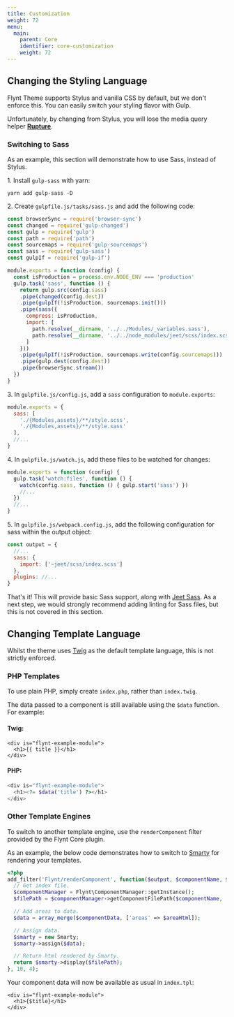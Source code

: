 ```yaml
---
title: Customization
weight: 72
menu:
  main:
    parent: Core
    identifier: core-customization
    weight: 72
---
```



## Changing the Styling Language

Flynt Theme supports Stylus and vanilla CSS by default, but we don't enforce this. You can easily switch your styling flavor with Gulp.

Unfortunately, by changing from Stylus, you will lose the media query helper **[Rupture](https://github.com/jescalan/rupture)**.

### Switching to Sass
As an example, this section will demonstrate how to use Sass, instead of Stylus.

1\. Install `gulp-sass` with yarn:

  ```
  yarn add gulp-sass -D
  ```

2\. Create `gulpfile.js/tasks/sass.js` and add the following code:  

  ```javascript
  const browserSync = require('browser-sync')
  const changed = require('gulp-changed')
  const gulp = require('gulp')
  const path = require('path')
  const sourcemaps = require('gulp-sourcemaps')
  const sass = require('gulp-sass')
  const gulpIf = require('gulp-if')

  module.exports = function (config) {
    const isProduction = process.env.NODE_ENV === 'production'
    gulp.task('sass', function () {
      return gulp.src(config.sass)
      .pipe(changed(config.dest))
      .pipe(gulpIf(!isProduction, sourcemaps.init()))
      .pipe(sass({
        compress: isProduction,
        import: [
          path.resolve(__dirname, '../../Modules/_variables.sass'),
          path.resolve(__dirname, '../../node_modules/jeet/scss/index.scss')
        ]
      }))
      .pipe(gulpIf(!isProduction, sourcemaps.write(config.sourcemaps)))
      .pipe(gulp.dest(config.dest))
      .pipe(browserSync.stream())
    })
  }
  ```

3\. In `gulpfile.js/config.js`, add a `sass` configuration to `module.exports`:
  ```js
  module.exports = {
    sass: [
      './{Modules,assets}/**/style.scss',
      './{Modules,assets}/**/style.sass'
    ],
    //...
  }
  ```

4\. In `gulpfile.js/watch.js`, add these files to be watched for changes:

  ```js
  module.exports = function (config) {
    gulp.task('watch:files', function () {
      watch(config.sass, function () { gulp.start('sass') })
      //...
    })
    //...
  }
  ```

5\. In `gulpfile.js/webpack.config.js`, add the following configuration for sass within the output object:

  ```js
  const output = {
    //...
    sass: {
      import: ['~jeet/scss/index.scss']
    },
    plugins: //...
  }
  ```

  That's it! This will provide basic Sass support, along with [Jeet Sass](http://jeet.gs/). As a next step, we would strongly recommend adding linting for Sass files, but this is not covered in this section.

## Changing Template Language

Whilst the theme uses [Twig](twig.sensiolabs.org) as the default template language, this is not strictly enforced.

### PHP Templates
To use plain PHP, simply create `index.php`, rather than `index.twig`.

The data passed to a component is still available using the `$data` function. For example:

#### Twig:
```twig
<div is="flynt-example-module">
  <h1>{{ title }}</h1>
</div>
```

#### PHP:
```php
<div is="flynt-example-module">
  <h1><?= $data('title') ?></h1>
</div>
```

### Other Template Engines
To switch to another template engine, use the `renderComponent` filter provided by the Flynt Core plugin.

As an example, the below code demonstrates how to switch to [Smarty](http://www.smarty.net/) for rendering your templates.

```php
<?php
add_filter('Flynt/renderComponent', function($output, $componentName, $componentData, $areaHtml) {
  // Get index file.
  $componentManager = Flynt\ComponentManager::getInstance();
  $filePath = $componentManager->getComponentFilePath($componentName, 'index.tpl');

  // Add areas to data.
  $data = array_merge($componentData, ['areas' => $areaHtml]);

  // Assign data.
  $smarty = new Smarty;
  $smarty->assign($data);

  // Return html rendered by Smarty.
  return $smarty->display($filePath);
}, 10, 4);
```

Your component data will now be available as usual in `index.tpl`:

```smarty
<div is="flynt-example-module">
  <h1>{$title}</h1>
</div>
```

